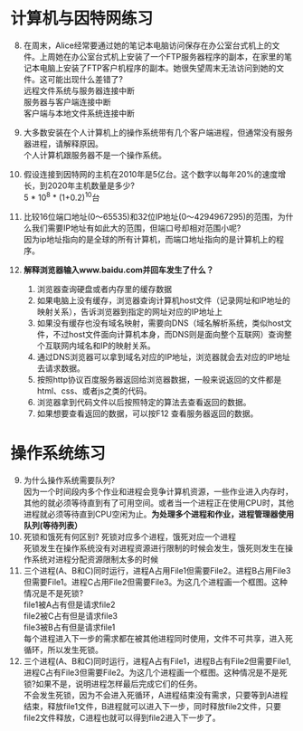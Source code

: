 # 计算机与因特网练习

8. 在周末，Alice经常要通过她的笔记本电脑访问保存在办公室台式机上的文件。上周她在办公室台式机上安装了一个FTP服务器程序的副本，在家里的笔记本电脑上安装了FTP客户机程序的副本。她很失望周末无法访问到她的文件。这可能出现什么差错了?</br>
远程文件系统与服务器连接中断</br>
服务器与客户端连接中断</br>
客户端与本地文件系统连接中断

9. 大多数安装在个人计算机上的操作系统带有几个客户端进程，但通常没有服务器进程，请解释原因。</br>
个人计算机跟服务器不是一个操作系统。
3. 假设连接到因特网的主机在2010年是5亿台。这个数字以每年20%的速度增长，到2020年主机数量是多少?</br>
5 * 10<sup>8</sup> * (1+0.2)<sup>10</sup>台

9. 比较16位端口地址(0〜65535)和32位IP地址(0〜4294967295)的范围，为什么我们需要IP地址有如此大的范围，但端口号却相对范围小呢?</br>
因为ip地址指向的是全球的所有计算机，而端口地址指向的是计算机上的程序。

10. **解释浏览器输入www.baidu.com并回车发生了什么？**</br>
    1. 浏览器查询硬盘或者内存里的缓存数据
    2. 如果电脑上没有缓存，浏览器查询计算机host文件（记录网址和IP地址的映射关系），告诉浏览器到指定的网址对应的IP地址上
    3. 如果没有缓存也没有域名映射，需要向DNS（域名解析系统，类似host文件，不过host文件面向计算机本身，而DNS则是面向整个互联网）查询整个互联网内域名和IP的映射关系。
    4. 通过DNS浏览器可以拿到域名对应的IP地址，浏览器就会去对应的IP地址去请求数据。
    5. 按照http协议百度服务器返回给浏览器数据，一般来说返回的文件都是html、css、或者js之类的代码。
    6. 浏览器拿到代码文件以后按照特定的算法去查看返回的数据。
    7. 如果想要查看返回的数据，可以按F12 查看服务器返回的数据。

# 操作系统练习

9. 为什么操作系统需要队列?</br>
因为一个时间段内多个作业和进程会竞争计算机资源，一些作业进入内存时，其他的就必须等待直到有了可用空间。或者当一个进程正在使用CPU时，其他进程就必须等待直到CPU空闲为止。**为处理多个进程和作业，进程管理器使用队列(等待列表）**
10. 死锁和饿死有何区别?
死锁对应多个进程，饿死对应一个进程</br>
死锁发生在操作系统没有对进程资源进行限制的时候会发生，饿死则发生在操作系统对进程分配资源限制太多的时候</br>
9. 三个进程(A、B和C)同时运行，进程A占用File1但需要File2。进程B占用File3但需要File1。进程C占用File2但需要File3。为这几个进程画一个框图。这种情况是不是死锁?</br>
file1被A占有但是请求file2</br>
file2被C占有但是请求file3</br>
file3被B占有但是请求file1</br>
每个进程进入下一步的需求都在被其他进程同时使用，文件不可共享，进入死循环，所以发生死锁。
10. 三个进程(A、B和C)同时运行，进程A占有File1，进程B占有File2但需要File1,进程C占有File3但需要File2。为这几个进程画一个框图。这种情况是不是死锁?如果不是，说明进程怎样最后完成它们的任务。</br>
不会发生死锁，因为不会进入死循环，A进程结束没有需求，只要等到A进程结束，释放file1文件，B进程就可以进入下一步，同时释放file2文件，只要file2文件释放，C进程也就可以得到file2进入下一步了。